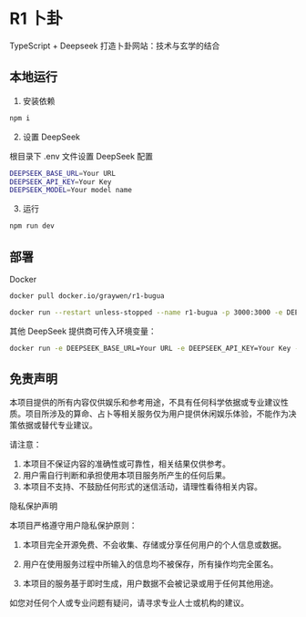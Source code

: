 # R1 卜卦

TypeScript + Deepseek 打造卜卦网站：技术与玄学的结合

## 本地运行

1. 安装依赖

```bash
npm i 
```

2. 设置 DeepSeek

根目录下 .env 文件设置 DeepSeek 配置

```bash
DEEPSEEK_BASE_URL=Your URL 
DEEPSEEK_API_KEY=Your Key 
DEEPSEEK_MODEL=Your model name
```

3. 运行

```bash
npm run dev
```

## 部署

Docker
```bash
docker pull docker.io/graywen/r1-bugua
```
```bash
docker run --restart unless-stopped --name r1-bugua -p 3000:3000 -e DEEPSEEK_API_KEY=Your Key graywen/r1-bugua
```

其他 DeepSeek 提供商可传入环境变量：

```bash
docker run -e DEEPSEEK_BASE_URL=Your URL -e DEEPSEEK_API_KEY=Your Key -e DEEPSEEK_MODEL=Your model name --name r1-bugua -p 3000:3000 graywen/r1-bugua
```

## 免责声明

本项目提供的所有内容仅供娱乐和参考用途，不具有任何科学依据或专业建议性质。项目所涉及的算命、占卜等相关服务仅为用户提供休闲娱乐体验，不能作为决策依据或替代专业建议。

请注意：
1. 本项目不保证内容的准确性或可靠性，相关结果仅供参考。
2. 用户需自行判断和承担使用本项目服务所产生的任何后果。
3. 本项目不支持、不鼓励任何形式的迷信活动，请理性看待相关内容。

隐私保护声明

本项目严格遵守用户隐私保护原则：
1. 本项目完全开源免费、不会收集、存储或分享任何用户的个人信息或数据。

2. 用户在使用服务过程中所输入的信息均不被保存，所有操作均完全匿名。

3. 本项目的服务基于即时生成，用户数据不会被记录或用于任何其他用途。

如您对任何个人或专业问题有疑问，请寻求专业人士或机构的建议。
